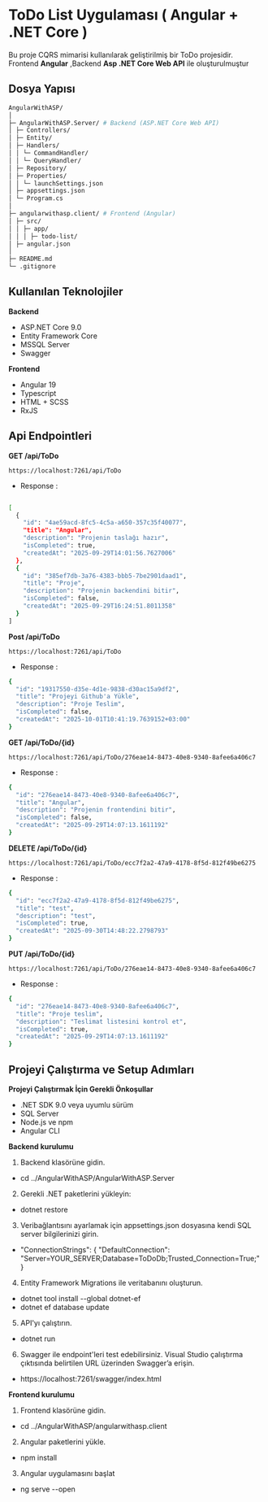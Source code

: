 # ToDo List Uygulaması ( Angular + .NET Core )

Bu proje CQRS mimarisi kullanılarak geliştirilmiş bir ToDo projesidir.
Frontend **Angular** ,Backend **Asp .NET Core Web API** ile oluşturulmuştur

## Dosya Yapısı

```bash
AngularWithASP/
│
├─ AngularWithASP.Server/ # Backend (ASP.NET Core Web API)
│ ├─ Controllers/
│ ├─ Entity/
│ ├─ Handlers/
│ │ └─ CommandHandler/
│ │ └─ QueryHandler/
│ ├─ Repository/
│ ├─ Properties/
│ │ └─ launchSettings.json
│ ├─ appsettings.json
│ └─ Program.cs 
│
├─ angularwithasp.client/ # Frontend (Angular)
│ ├─ src/
│ │ ├─ app/
│ │ │ ├─ todo-list/
│ ├─ angular.json
│
├─ README.md
└─ .gitignore
```


## Kullanılan Teknolojiler

**Backend**
  - ASP.NET Core 9.0
  - Entity Framework Core
  - MSSQL Server
  - Swagger

**Frontend**
  - Angular 19
  - Typescript
  - HTML + SCSS
  - RxJS

## Api Endpointleri

**GET /api/ToDo**  

`https://localhost:7261/api/ToDo`

  - Response :

```bash

[
  {
    "id": "4ae59acd-8fc5-4c5a-a650-357c35f40077",
    "title": "Angular",
    "description": "Projenin taslağı hazır",
    "isCompleted": true,
    "createdAt": "2025-09-29T14:01:56.7627006"
  },
  {
    "id": "385ef7db-3a76-4383-bbb5-7be2901daad1",
    "title": "Proje",
    "description": "Projenin backendini bitir",
    "isCompleted": false,
    "createdAt": "2025-09-29T16:24:51.8011358"
  }
]
```

    
**Post /api/ToDo**

`https://localhost:7261/api/ToDo`

- Response :

```bash
{
  "id": "19317550-d35e-4d1e-9838-d30ac15a9df2",
  "title": "Projeyi Github'a Yükle",
  "description": "Proje Teslim",
  "isCompleted": false,
  "createdAt": "2025-10-01T10:41:19.7639152+03:00"
}
```
**GET /api/ToDo/{id}**

`https://localhost:7261/api/ToDo/276eae14-8473-40e8-9340-8afee6a406c7`

- Response :

```bash
{
  "id": "276eae14-8473-40e8-9340-8afee6a406c7",
  "title": "Angular",
  "description": "Projenin frontendini bitir",
  "isCompleted": false,
  "createdAt": "2025-09-29T14:07:13.1611192"
}
```
**DELETE /api/ToDo/{id}**

`https://localhost:7261/api/ToDo/ecc7f2a2-47a9-4178-8f5d-812f49be6275`

- Response :

```bash
{
  "id": "ecc7f2a2-47a9-4178-8f5d-812f49be6275",
  "title": "test",
  "description": "test",
  "isCompleted": true,
  "createdAt": "2025-09-30T14:48:22.2798793"
}
```

**PUT /api/ToDo/{id}**

`https://localhost:7261/api/ToDo/276eae14-8473-40e8-9340-8afee6a406c7`


- Response :
```bash
{
  "id": "276eae14-8473-40e8-9340-8afee6a406c7",
  "title": "Proje teslim",
  "description": "Teslimat listesini kontrol et",
  "isCompleted": true,
  "createdAt": "2025-09-29T14:07:13.1611192"
}
```
## Projeyi Çalıştırma ve Setup Adımları

**Projeyi Çalıştırmak İçin Gerekli Önkoşullar**

- .NET SDK 9.0 veya uyumlu sürüm
- SQL Server	
- Node.js ve npm	
- Angular CLI	

**Backend kurulumu**
1. Backend klasörüne gidin.
- cd ../AngularWithASP/AngularWithASP.Server
2. Gerekli .NET paketlerini yükleyin:
- dotnet restore
3. Veribağlantısını ayarlamak için appsettings.json dosyasına kendi SQL server bilgilerinizi girin.
- "ConnectionStrings": {
  "DefaultConnection": "Server=YOUR_SERVER;Database=ToDoDb;Trusted_Connection=True;"
}
4. Entity Framework Migrations ile veritabanını oluşturun.
- dotnet tool install --global dotnet-ef
- dotnet ef database update
5. API'yı çalıştırın.
- dotnet run
6. Swagger ile endpoint'leri test edebilirsiniz. Visual Studio çalıştırma çıktısında belirtilen URL üzerinden Swagger’a erişin.

- https://localhost:7261/swagger/index.html

**Frontend kurulumu**
1. Frontend klasörüne gidin.
- cd ../AngularWithASP/angularwithasp.client
2. Angular paketlerini yükle.
- npm install
3. Angular uygulamasını başlat
- ng serve --open



